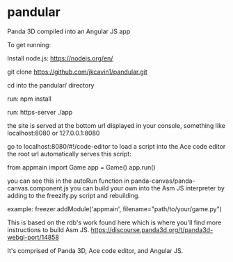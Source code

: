 # pandular
Panda 3D compiled into an Angular JS app

To get running:

Install node.js: https://nodejs.org/en/

git clone https://github.com/jkcavin1/pandular.git

cd into the pandular/ directory

run: npm install

run: https-server ./app


the site is served at the bottom url displayed in your console, something like localhost:8080 or 127.0.0.1:8080



go to localhost:8080/#!/code-editor to load a script into the Ace code editor
the root url automatically serves this script:

from appmain import Game
app = Game()
app.run()

you can see this in the autoRun function in panda-canvas/panda-canvas.component.js
you can build your own into the Asm JS interpreter by adding to the freezify.py script and rebuilding.

example:
freezer.addModule('appmain', filename="path/to/your/game.py")


This is based on the rdb's work found here which is where you'll find more instructions to build Asm JS.
https://discourse.panda3d.org/t/panda3d-webgl-port/14858

It's comprised of Panda 3D, Ace code editor, and Angular JS.

